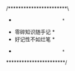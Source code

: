/***********************\
*                       *
*   零碎知识随手记      *
*   好记性不如烂笔      *
*                       *
\***********************/